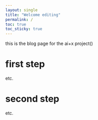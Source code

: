 ```yaml
---
layout: single
title: "Welcome editing"
permalink: /
toc: true
toc_sticky: true
---
```

this is the blog page for the ai+x project()
# first step
etc.
# second step
etc.
